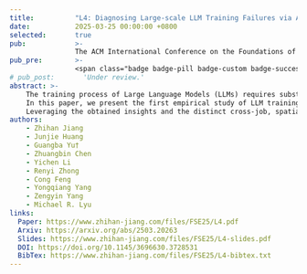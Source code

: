 ```yaml
---
title:          "L4: Diagnosing Large-scale LLM Training Failures via Automated Log Analysis"
date:           2025-03-25 00:00:00 +0800
selected:       true
pub:            >-
                The ACM International Conference on the Foundations of Software Engineering, Trondheim, Norway, Jun 2025.
pub_pre:        >-
                <span class="badge badge-pill badge-custom badge-success">FSE'25</span>
# pub_post:       'Under review.'
abstract: >-
    The training process of Large Language Models (LLMs) requires substantial resources, as evidenced by scaling laws, which frequently leads to inevitable failures.
    In this paper, we present the first empirical study of LLM training failures on our production platform.
    Leveraging the obtained insights and the distinct cross-job, spatial, and temporal patterns present in LLM training logs, we propose L4, the first log-based large-scale LLM training failure diagnosis framework, which can automatically extract failure-indicating information (i.e., log events, nodes, stages, and iterations) from extensive training logs, thereby reducing manual effort and facilitating failure recovery.
authors:
    - Zhihan Jiang
    - Junjie Huang
    - Guangba Yu†
    - Zhuangbin Chen
    - Yichen Li
    - Renyi Zhong
    - Cong Feng
    - Yongqiang Yang
    - Zengyin Yang
    - Michael R. Lyu
links:
  Paper: https://www.zhihan-jiang.com/files/FSE25/L4.pdf
  Arxiv: https://arxiv.org/abs/2503.20263
  Slides: https://www.zhihan-jiang.com/files/FSE25/L4-slides.pdf
  DOI: https://doi.org/10.1145/3696630.3728531
  BibTex: https://www.zhihan-jiang.com/files/FSE25/L4-bibtex.txt
---
```

